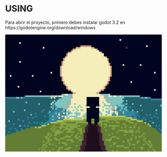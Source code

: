 # USING
<p>Para abrir el proyecto, primero debes instalar godot 3.2 en https://godotengine.org/download/windows</p>
<img src="https://github.com/AngelJohank/proyect_tisg/blob/main/icon.png">
